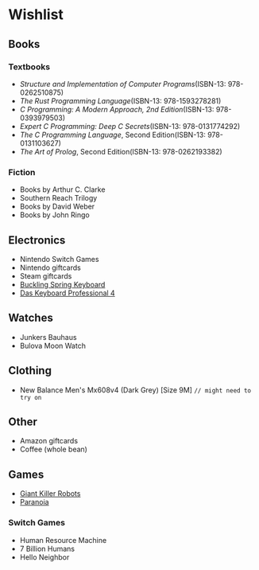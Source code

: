 # Wishlist

## Books
### Textbooks
- *Structure and Implementation of Computer Programs*(ISBN-13: 978-0262510875)
- *The Rust Programming Language*(ISBN-13: 978-1593278281)
- *C Programming: A Modern Approach, 2nd Edition*(ISBN-13: 978-0393979503)
- *Expert C Programming: Deep C Secrets*(ISBN-13: 978-0131774292)
- *The C Programming Language*, Second Edition(ISBN-13: 978-0131103627)
- *The Art of Prolog*, Second Edition(ISBN-13: 978-0262193382)


### Fiction
- Books by Arthur C. Clarke
- Southern Reach Trilogy
- Books by David Weber
- Books by John Ringo

## Electronics
- Nintendo Switch Games
- Nintendo giftcards
- Steam giftcards
- [Buckling Spring Keyboard](http://www.pckeyboard.com/page/product/UNI0P46)
- [Das Keyboard Professional 4](https://tinyurl.com/y8ohb69g)

## Watches
- Junkers Bauhaus
- Bulova Moon Watch

## Clothing
- New Balance Men's Mx608v4 (Dark Grey) [Size 9M] `// might need to try on`

## Other
- Amazon giftcards
- Coffee (whole bean)

## Games
- [Giant Killer Robots](https://tinyurl.com/y7luhhyu)
- [Paranoia](https://tinyurl.com/ybjcy8ua)

### Switch Games
- Human Resource Machine
- 7 Billion Humans
- Hello Neighbor
